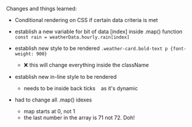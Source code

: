 Changes and things learned:

+ Conditional rendering on CSS if certain data criteria is met

- establish a new variable for bit of data [index] inside .map() function
    ```const rain = weatherData.hourly.rain[index]```
- establish new style to be rendered
    ```.weather-card.bold-text p {font-weight: 900}```
    - ❌ this will change everything inside the className
- establish new in-line style to be rendered
    - needs to be inside back ticks ` ` as it's dynamic
    
- had to change all .map() idexes
    - map starts at 0, not 1
    - the last number in the array is 71 not 72. Doh!